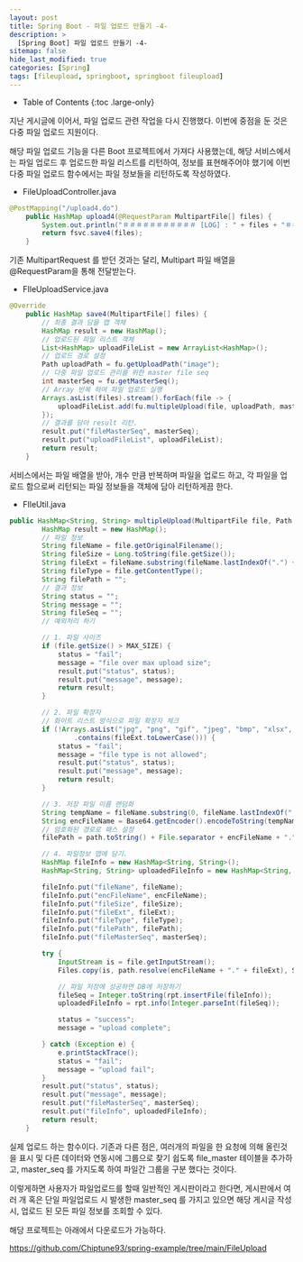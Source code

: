 ```yaml
---
layout: post
title: Spring Boot - 파일 업로드 만들기 -4-
description: >
  [Spring Boot] 파일 업로드 만들기 -4-
sitemap: false
hide_last_modified: true
categories: [Spring]
tags: [fileupload, springboot, springboot fileupload]
---
```


- Table of Contents
{:toc .large-only}

지난 게시글에 이어서, 파일 업로드 관련 작업을 다시 진행했다. 이번에 중점을 둔 것은 다중 파일 업로드 지원이다.

해당 파일 업로드 기능을 다른 Boot 프로젝트에서 가져다 사용했는데, 해당 서비스에서는 파일 업로드 후 업로드한 파일 리스트를 리턴하여, 정보를 표현해주어야 했기에 이번 다중 파일 업로드 함수에서는 파일 정보들을 리턴하도록 작성하였다.



- FileUploadController.java
```java
@PostMapping("/upload4.do")
    public HashMap upload4(@RequestParam MultipartFile[] files) {
        System.out.println("＃＃＃＃＃＃＃＃＃＃＃ [LOG] : " + files + "＃＃＃＃＃＃＃＃＃＃＃");
        return fsvc.save4(files);
    }
```

기존 MultipartRequest 를 받던 것과는 달리, Multipart 파일 배열을 @RequestParam을 통해 전달받는다.



- FIleUploadService.java
```java
@Override
    public HashMap save4(MultipartFile[] files) {
        // 최종 결과 담을 맵 객체
        HashMap result = new HashMap();
        // 업로드된 파일 리스트 객체
        List<HashMap> uploadFileList = new ArrayList<HashMap>();
        // 업로드 경로 설정
        Path uploadPath = fu.getUploadPath("image");
        // 다중 파일 업로드 관리를 위한 master file seq
        int masterSeq = fu.getMasterSeq();
        // Array 반복 하여 파일 업로드 실행
        Arrays.asList(files).stream().forEach(file -> {
            uploadFileList.add(fu.multipleUpload(file, uploadPath, masterSeq));
        });
        // 결과를 담아 result 리턴.
        result.put("fileMasterSeq", masterSeq);
        result.put("uploadFileList", uploadFileList);
        return result;
    }
```

서비스에서는 파일 배열을 받아, 개수 만큼 반복하며 파일을 업로드 하고, 각 파일을 업로드 함으로써 리턴되는 파일 정보들을 객체에 담아 리턴하게끔 한다.



- FIleUtil.java
```java
public HashMap<String, String> multipleUpload(MultipartFile file, Path path, int masterSeq) {
        HashMap result = new HashMap();
        // 파일 정보
        String fileName = file.getOriginalFilename();
        String fileSize = Long.toString(file.getSize());
        String fileExt = fileName.substring(fileName.lastIndexOf(".") + 1);
        String fileType = file.getContentType();
        String filePath = "";
        // 결과 정보
        String status = "";
        String message = "";
        String fileSeq = "";
        // 예외처리 하기

        // 1. 파일 사이즈
        if (file.getSize() > MAX_SIZE) {
            status = "fail";
            message = "file over max upload size";
            result.put("status", status);
            result.put("message", message);
            return result;
        }

        // 2. 파일 확장자
        // 화이트 리스트 방식으로 파일 확장자 체크
        if (!Arrays.asList("jpg", "png", "gif", "jpeg", "bmp", "xlsx", "ppt", "pptx", "txt", "hwp")
                .contains(fileExt.toLowerCase())) {
            status = "fail";
            message = "file type is not allowed";
            result.put("status", status);
            result.put("message", message);
            return result;
        }

        // 3. 저장 파일 이름 랜덤화
        String tempName = fileName.substring(0, fileName.lastIndexOf("."));
        String encFileName = Base64.getEncoder().encodeToString(tempName.getBytes());
        // 암호화된 경로로 패스 설정
        filePath = path.toString() + File.separator + encFileName + "." + fileExt;

        // 4. 파일정보 맵에 담기.
        HashMap fileInfo = new HashMap<String, String>();
        HashMap<String, String> uploadedFileInfo = new HashMap<String, String>();

        fileInfo.put("fileName", fileName);
        fileInfo.put("encFileName", encFileName);
        fileInfo.put("fileSize", fileSize);
        fileInfo.put("fileExt", fileExt);
        fileInfo.put("fileType", fileType);
        fileInfo.put("filePath", filePath);
        fileInfo.put("fileMasterSeq", masterSeq);

        try {
            InputStream is = file.getInputStream();
            Files.copy(is, path.resolve(encFileName + "." + fileExt), StandardCopyOption.REPLACE_EXISTING);

            // 파일 저장에 성공하면 DB에 저장하기
            fileSeq = Integer.toString(rpt.insertFile(fileInfo));
            uploadedFileInfo = rpt.info(Integer.parseInt(fileSeq));

            status = "success";
            message = "upload complete";

        } catch (Exception e) {
            e.printStackTrace();
            status = "fail";
            message = "upload fail";
        }
        result.put("status", status);
        result.put("message", message);
        result.put("fileMasterSeq", masterSeq);
        result.put("fileInfo", uploadedFileInfo);
        return result;
    }
```

실제 업로드 하는 함수이다. 기존과 다른 점은, 여러개의 파일을 한 요청에 의해 올린것을 표시 및 다른 데이터와 연동시에 그룹으로 찾기 쉽도록 file_master 테이블을 추가하고, master_seq 를 가지도록 하여 파일간 그룹을 구분 했다는 것이다.

이렇게하면 사용자가 파일업로드를 할때 일반적인 게시판이라고 한다면, 게시판에서 여러 개 혹은 단일 파일업로드 시 발생한 master_seq 를 가지고 있으면 해당 게시글 작성 시, 업로드 된 모든 파일 정보를 조회할 수 있다.



해당 프로젝트는 아래에서 다운로드가 가능하다.

https://github.com/Chiptune93/spring-example/tree/main/FileUpload








